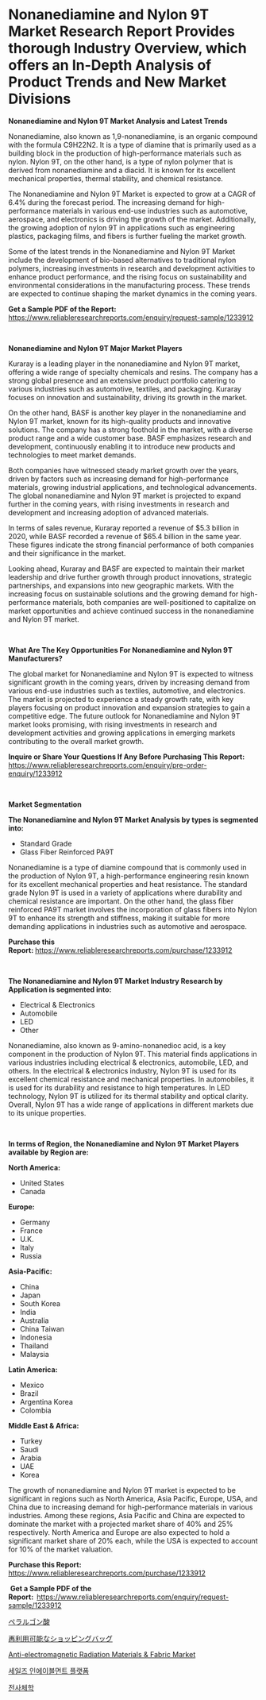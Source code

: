 <p><h1>Nonanediamine and Nylon 9T Market Research Report Provides thorough Industry Overview, which offers an In-Depth Analysis of Product Trends and New Market Divisions</h1></p><p><strong>Nonanediamine and Nylon 9T Market Analysis and Latest Trends</strong></p>
<p><p>Nonanediamine, also known as 1,9-nonanediamine, is an organic compound with the formula C9H22N2. It is a type of diamine that is primarily used as a building block in the production of high-performance materials such as nylon. Nylon 9T, on the other hand, is a type of nylon polymer that is derived from nonanediamine and a diacid. It is known for its excellent mechanical properties, thermal stability, and chemical resistance.</p><p>The Nonanediamine and Nylon 9T Market is expected to grow at a CAGR of 6.4% during the forecast period. The increasing demand for high-performance materials in various end-use industries such as automotive, aerospace, and electronics is driving the growth of the market. Additionally, the growing adoption of nylon 9T in applications such as engineering plastics, packaging films, and fibers is further fueling the market growth.</p><p>Some of the latest trends in the Nonanediamine and Nylon 9T Market include the development of bio-based alternatives to traditional nylon polymers, increasing investments in research and development activities to enhance product performance, and the rising focus on sustainability and environmental considerations in the manufacturing process. These trends are expected to continue shaping the market dynamics in the coming years.</p></p>
<p><strong>Get a Sample PDF of the Report:&nbsp;</strong> <a href="https://www.reliableresearchreports.com/enquiry/request-sample/1233912">https://www.reliableresearchreports.com/enquiry/request-sample/1233912</a></p>
<p>&nbsp;</p>
<p><strong>Nonanediamine and Nylon 9T Major Market Players</strong></p>
<p><p>Kuraray is a leading player in the nonanediamine and Nylon 9T market, offering a wide range of specialty chemicals and resins. The company has a strong global presence and an extensive product portfolio catering to various industries such as automotive, textiles, and packaging. Kuraray focuses on innovation and sustainability, driving its growth in the market.</p><p>On the other hand, BASF is another key player in the nonanediamine and Nylon 9T market, known for its high-quality products and innovative solutions. The company has a strong foothold in the market, with a diverse product range and a wide customer base. BASF emphasizes research and development, continuously enabling it to introduce new products and technologies to meet market demands.</p><p>Both companies have witnessed steady market growth over the years, driven by factors such as increasing demand for high-performance materials, growing industrial applications, and technological advancements. The global nonanediamine and Nylon 9T market is projected to expand further in the coming years, with rising investments in research and development and increasing adoption of advanced materials.</p><p>In terms of sales revenue, Kuraray reported a revenue of $5.3 billion in 2020, while BASF recorded a revenue of $65.4 billion in the same year. These figures indicate the strong financial performance of both companies and their significance in the market.</p><p>Looking ahead, Kuraray and BASF are expected to maintain their market leadership and drive further growth through product innovations, strategic partnerships, and expansions into new geographic markets. With the increasing focus on sustainable solutions and the growing demand for high-performance materials, both companies are well-positioned to capitalize on market opportunities and achieve continued success in the nonanediamine and Nylon 9T market.</p></p>
<p>&nbsp;</p>
<p><strong>What Are The Key Opportunities For Nonanediamine and Nylon 9T Manufacturers?</strong></p>
<p><p>The global market for Nonanediamine and Nylon 9T is expected to witness significant growth in the coming years, driven by increasing demand from various end-use industries such as textiles, automotive, and electronics. The market is projected to experience a steady growth rate, with key players focusing on product innovation and expansion strategies to gain a competitive edge. The future outlook for Nonanediamine and Nylon 9T market looks promising, with rising investments in research and development activities and growing applications in emerging markets contributing to the overall market growth.</p></p>
<p><strong>Inquire or Share Your Questions If Any Before Purchasing This Report:</strong> <a href="https://www.reliableresearchreports.com/enquiry/pre-order-enquiry/1233912">https://www.reliableresearchreports.com/enquiry/pre-order-enquiry/1233912</a></p>
<p>&nbsp;</p>
<p><strong>Market Segmentation</strong></p>
<p><strong>The Nonanediamine and Nylon 9T Market Analysis by types is segmented into:</strong></p>
<p><ul><li>Standard Grade</li><li>Glass Fiber Reinforced PA9T</li></ul></p>
<p><p>Nonanediamine is a type of diamine compound that is commonly used in the production of Nylon 9T, a high-performance engineering resin known for its excellent mechanical properties and heat resistance. The standard grade Nylon 9T is used in a variety of applications where durability and chemical resistance are important. On the other hand, the glass fiber reinforced PA9T market involves the incorporation of glass fibers into Nylon 9T to enhance its strength and stiffness, making it suitable for more demanding applications in industries such as automotive and aerospace.</p></p>
<p><strong>Purchase this Report:&nbsp;</strong><a href="https://www.reliableresearchreports.com/purchase/1233912">https://www.reliableresearchreports.com/purchase/1233912</a></p>
<p>&nbsp;</p>
<p><strong>The Nonanediamine and Nylon 9T Market Industry Research by Application is segmented into:</strong></p>
<p><ul><li>Electrical & Electronics</li><li>Automobile</li><li>LED</li><li>Other</li></ul></p>
<p><p>Nonanediamine, also known as 9-amino-nonanedioc acid, is a key component in the production of Nylon 9T. This material finds applications in various industries including electrical & electronics, automobile, LED, and others. In the electrical & electronics industry, Nylon 9T is used for its excellent chemical resistance and mechanical properties. In automobiles, it is used for its durability and resistance to high temperatures. In LED technology, Nylon 9T is utilized for its thermal stability and optical clarity. Overall, Nylon 9T has a wide range of applications in different markets due to its unique properties.</p></p>
<p>&nbsp;</p>
<p><strong>In terms of Region, the Nonanediamine and Nylon 9T Market Players available by Region are:</strong></p>
<p>
    <p> <strong> North America: </strong>
        <ul>
            <li>United States</li>
            <li>Canada</li>
        </ul>
        </p> 
    <p> <strong> Europe: </strong>
        <ul>
            <li>Germany</li>
            <li>France</li>
            <li>U.K.</li>
            <li>Italy</li>
            <li>Russia</li>
        </ul>
        </p> 
    <p> <strong> Asia-Pacific: </strong>
        <ul>
            <li>China</li>
            <li>Japan</li>
            <li>South Korea</li>
            <li>India</li>
            <li>Australia</li>
            <li>China Taiwan</li>
            <li>Indonesia</li>
            <li>Thailand</li>
            <li>Malaysia</li>
        </ul>
        </p> 
    <p> <strong> Latin America: </strong>
        <ul>
            <li>Mexico</li>
            <li>Brazil</li>
            <li>Argentina Korea</li>
            <li>Colombia</li>
        </ul>
        </p> 
    <p> <strong> Middle East & Africa: </strong>
        <ul>
            <li>Turkey</li>
            <li>Saudi</li>
            <li>Arabia</li>
            <li>UAE</li>
            <li>Korea</li>
        </ul>
    </p>
    </p>
<p><p>The growth of nonanediamine and Nylon 9T market is expected to be significant in regions such as North America, Asia Pacific, Europe, USA, and China due to increasing demand for high-performance materials in various industries. Among these regions, Asia Pacific and China are expected to dominate the market with a projected market share of 40% and 25% respectively. North America and Europe are also expected to hold a significant market share of 20% each, while the USA is expected to account for 10% of the market valuation.</p></p>
<p><strong>Purchase this Report: </strong><a href="https://www.reliableresearchreports.com/purchase/1233912">https://www.reliableresearchreports.com/purchase/1233912</a></p>
<p>&nbsp;<strong>Get a Sample PDF of the Report:&nbsp;&nbsp;</strong><a href="https://www.reliableresearchreports.com/enquiry/request-sample/1233912">https://www.reliableresearchreports.com/enquiry/request-sample/1233912</a></p>
<p><strong></strong></p>
<p><p><a href="https://medium.com/@alliegrater55/%E3%83%9A%E3%83%A9%E3%83%AB%E3%82%B4%E3%83%B3%E9%85%B8%E5%B8%82%E5%A0%B4%E3%81%AE%E8%A6%8B%E9%80%9A%E3%81%97-%E5%B8%82%E5%A0%B4%E5%8B%95%E5%90%91-%E6%88%90%E9%95%B7-2024%E5%B9%B4%E3%81%8B%E3%82%892031%E5%B9%B4%E3%81%BE%E3%81%A7%E3%81%AE%E4%BA%88%E6%B8%AC-17d874036786">ペラルゴン酸</a></p><p><a href="https://medium.com/@alliegrater55/%E5%86%8D%E5%88%A9%E7%94%A8%E5%8F%AF%E8%83%BD%E3%81%AA%E3%82%B7%E3%83%A7%E3%83%83%E3%83%94%E3%83%B3%E3%82%B0%E3%83%90%E3%83%83%E3%82%B0%E5%B8%82%E5%A0%B4-%E5%B8%82%E5%A0%B4%E3%82%B7%E3%82%A7%E3%82%A2-%E5%B8%82%E5%A0%B4%E3%83%88%E3%83%AC%E3%83%B3%E3%83%89-%E3%81%8A%E3%82%88%E3%81%B3%E5%B0%86%E6%9D%A5%E3%81%AE%E6%88%90%E9%95%B7%E3%82%92%E6%8E%A2%E3%82%8B-ae4365570856">再利用可能なショッピングバッグ</a></p><p><a href="https://github.com/beatblasta/Market-Research-Report-List-2/blob/main/anti-electromagnetic-radiation-materials-fabric-market.md">Anti-electromagnetic Radiation Materials & Fabric Market</a></p><p><a href="https://medium.com/@fredajerde/%EC%98%81%EC%97%85-%EC%A7%80%EC%9B%90-%ED%94%8C%EB%9E%AB%ED%8F%BC-%EC%8B%9C%EC%9E%A5-%EB%B6%84%EC%84%9D-%EA%B7%B8-cagr-%EC%8B%9C%EC%9E%A5-%EC%84%B8%EB%B6%84%ED%99%94-%EB%B0%8F-%EA%B8%80%EB%A1%9C%EB%B2%8C-%EC%82%B0%EC%97%85-%EA%B0%9C%EC%9A%94-ddf487c4f798">세일즈 인에이블먼트 플랫폼</a></p><p><a href="https://medium.com/@treyhettinger2023/%ED%8A%B8%EB%9E%9C%EC%8A%A4%ED%81%AC%EB%A6%BD%ED%86%A0%EB%AF%B9%EC%8A%A4-%EC%8B%9C%EC%9E%A5-%EC%8B%9C%EC%9E%A5-cagr-%EC%8B%9C%EC%9E%A5-%ED%8A%B8%EB%A0%8C%EB%93%9C-%EB%B0%8F-%EC%84%B1%EC%9E%A5-%EC%A0%84%EB%9E%B5%EC%97%90-%EB%8C%80%ED%95%9C-%ED%86%B5%EC%B0%B0%EB%A0%A5-243774d7a102">전사체학</a></p></p>